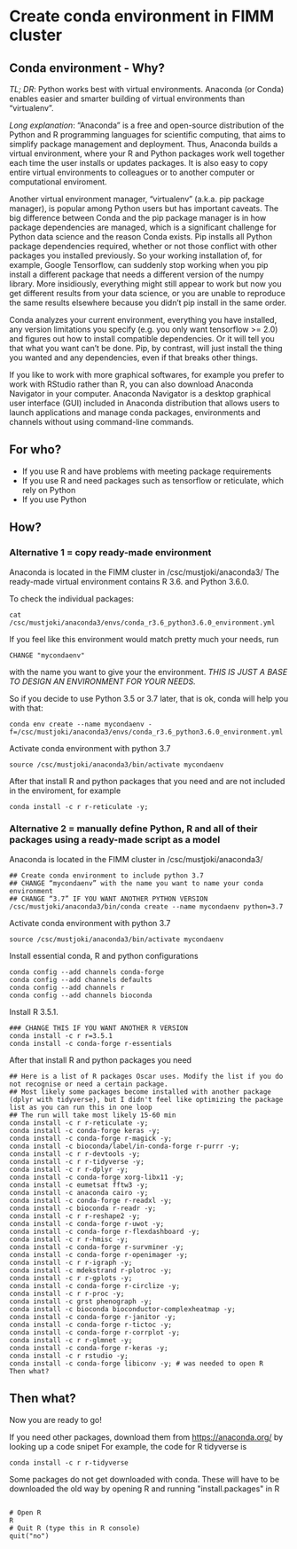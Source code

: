 # Create conda environment in FIMM cluster

## Conda environment - Why?

*TL; DR*: Python works best with virtual environments. Anaconda (or Conda) enables easier and smarter building of virtual environments than “virtualenv”.

*Long explanation*: “Anaconda” is a free and open-source distribution of the Python and R programming languages for scientific computing, that aims to simplify package management and deployment. Thus, Anaconda builds a virtual environment, where your R and Python packages work well together each time the user installs or updates packages. It is also easy to copy entire virtual environments to colleagues or to another computer or computational enviroment.

Another virtual environment manager, “virtualenv” (a.k.a. pip package manager), is popular among Python users but has important caveats. The big difference between Conda and the pip package manager is in how package dependencies are managed, which is a significant challenge for Python data science and the reason Conda exists. Pip installs all Python package dependencies required, whether or not those conflict with other packages you installed previously. So your working installation of, for example, Google Tensorflow, can suddenly stop working when you pip install a different package that needs a different version of the numpy library. More insidiously, everything might still appear to work but now you get different results from your data science, or you are unable to reproduce the same results elsewhere because you didn’t pip install in the same order.

Conda analyzes your current environment, everything you have installed, any version limitations you specify (e.g. you only want tensorflow >= 2.0) and figures out how to install compatible dependencies. Or it will tell you that what you want can’t be done. Pip, by contrast, will just install the thing you wanted and any dependencies, even if that breaks other things.

If you like to work with more graphical softwares, for example you prefer to work with RStudio rather than R, you can also download Anaconda Navigator in your computer. Anaconda Navigator is a desktop graphical user interface (GUI) included in Anaconda distribution that allows users to launch applications and manage conda packages, environments and channels without using command-line commands.

## For who?
* If you use R and have problems with meeting package requirements
* If you use R and need packages such as tensorflow or reticulate, which rely on Python
* If you use Python

## How?

### Alternative 1 = copy ready-made environment

Anaconda is located in the FIMM cluster in /csc/mustjoki/anaconda3/
The ready-made virtual environment contains R 3.6. and Python 3.6.0.

To check the individual packages:

```
cat /csc/mustjoki/anaconda3/envs/conda_r3.6_python3.6.0_environment.yml

```

If you feel like this environment would match pretty much your needs, run 

``` 
CHANGE "mycondaenv" 

```

with the name you want to give your the environment. *THIS IS JUST A BASE TO DESIGN AN ENVIRONMENT FOR YOUR NEEDS.* 

So if you decide to use Python 3.5 or 3.7 later, that is ok, conda will help you with that:

```
conda env create --name mycondaenv -f=/csc/mustjoki/anaconda3/envs/conda_r3.6_python3.6.0_environment.yml
```

Activate conda environment with python 3.7

```
source /csc/mustjoki/anaconda3/bin/activate mycondaenv

```

After that install R and python packages that you need and are not included in the enviroment, for example

```
conda install -c r r-reticulate -y;
```

### Alternative 2 = manually define Python, R and all of their packages using a ready-made script as a model

Anaconda is located in the FIMM cluster in /csc/mustjoki/anaconda3/

```
## Create conda environment to include python 3.7
## CHANGE “mycondaenv” with the name you want to name your conda environment
## CHANGE “3.7” IF YOU WANT ANOTHER PYTHON VERSION
/csc/mustjoki/anaconda3/bin/conda create --name mycondaenv python=3.7

```
Activate conda environment with python 3.7

```
source /csc/mustjoki/anaconda3/bin/activate mycondaenv

```

Install essential conda, R and python configurations

```
conda config --add channels conda-forge
conda config --add channels defaults
conda config --add channels r
conda config --add channels bioconda
```

Install R 3.5.1.

```
### CHANGE THIS IF YOU WANT ANOTHER R VERSION
conda install -c r r=3.5.1
conda install -c conda-forge r-essentials
```

After that install R and python packages you need

```
## Here is a list of R packages Oscar uses. Modify the list if you do not recognise or need a certain package.
## Most likely some packages become installed with another package (dplyr with tidyverse), but I didn't feel like optimizing the package list as you can run this in one loop
## The run will take most likely 15-60 min
conda install -c r r-reticulate -y;
conda install -c conda-forge keras -y;
conda install -c conda-forge r-magick -y;
conda install -c bioconda/label/in-conda-forge r-purrr -y;
conda install -c r r-devtools -y;
conda install -c r r-tidyverse -y;
conda install -c r r-dplyr -y;
conda install -c conda-forge xorg-libx11 -y;
conda install -c eumetsat fftw3 -y;
conda install -c anaconda cairo -y;
conda install -c conda-forge r-readxl -y;
conda install -c bioconda r-readr -y;
conda install -c r r-reshape2 -y;
conda install -c conda-forge r-uwot -y;
conda install -c conda-forge r-flexdashboard -y;
conda install -c r r-hmisc -y;
conda install -c conda-forge r-survminer -y;
conda install -c conda-forge r-openimager -y;
conda install -c r r-igraph -y;
conda install -c mdekstrand r-plotroc -y;
conda install -c r r-gplots -y;
conda install -c conda-forge r-circlize -y;
conda install -c r r-proc -y;
conda install -c grst phenograph -y;
conda install -c bioconda bioconductor-complexheatmap -y;
conda install -c conda-forge r-janitor -y;
conda install -c conda-forge r-tictoc -y;
conda install -c conda-forge r-corrplot -y;
conda install -c r r-glmnet -y;
conda install -c conda-forge r-keras -y;
conda install -c r rstudio -y;
conda install -c conda-forge libiconv -y; # was needed to open R
Then what?

```

## Then what?

Now you are ready to go!

If you need other packages, download them from https://anaconda.org/ by looking up a code snipet
For example, the code for R tidyverse is
```
conda install -c r r-tidyverse
```

Some packages do not get downloaded with conda. These will have to be downloaded the old way by opening R and running "install.packages" in R

```

# Open R
R
# Quit R (type this in R console)
quit("no")

```
